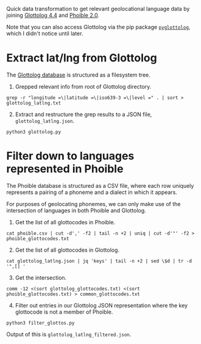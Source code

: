 Quick data transformation to get relevant geolocational language data by joining [Glottolog 4.4](https://github.com/glottolog/glottolog/releases/tag/v4.4) and [Phoible 2.0](https://github.com/phoible/dev/releases/tag/v2.0).

Note that you can also access Glottolog via the pip package [`pyglottolog`](https://github.com/glottolog/pyglottolog), which I didn't notice until later.

# Extract lat/lng from Glottolog

The [Glottolog database](https://github.com/glottolog/glottolog/releases/) is structured as a filesystem tree.

1. Grepped relevant info from root of Glottolog directory.
```
grep -r "longitude =\|latitude =\|iso639-3 =\|level =" . | sort > glottolog_latlng.txt
```

2. Extract and restructure the grep results to a JSON file, `glottolog_latlng.json`.
```
python3 glottolog.py
```

# Filter down to languages represented in Phoible

The Phoible database is structured as a CSV file, where each row uniquely 
represents a pairing of a phoneme and a dialect in which it appears.

For purposes of geolocating phonemes, we can only make use of the intersection 
of languages in both Phoible and Glottolog.

1. Get the list of all glottocodes in Phoible.
```
cat phoible.csv | cut -d',' -f2 | tail -n +2 | uniq | cut -d'"' -f2 > phoible_glottocodes.txt
```

2. Get the list of all glottocodes in Glottolog.
```
cat glottolog_latlng.json | jq 'keys' | tail -n +2 | sed \$d | tr -d '",[] '
```

3. Get the intersection.
```
comm -12 <(sort glottolog_glottocodes.txt) <(sort phoible_glottocodes.txt) > common_glottocodes.txt
```

4. Filter out entries in our Glottolog JSON representation where the key glottocode is not a member of Phoible. 
```
python3 filter_glottos.py
```
Output of this is `glottolog_latlng_filtered.json`.
